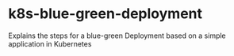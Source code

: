 # k8s-blue-green-deployment
Explains the steps for a blue-green Deployment based on a simple application in Kubernetes
